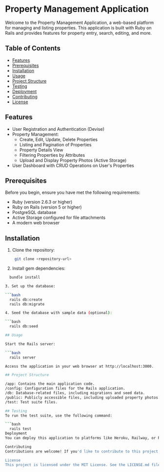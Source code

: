 # Property Management Application

Welcome to the Property Management Application, a web-based platform for managing and listing properties. This application is built with Ruby on Rails and provides features for property entry, search, editing, and more.

## Table of Contents
- [Features](#features)
- [Prerequisites](#prerequisites)
- [Installation](#installation)
- [Usage](#usage)
- [Project Structure](#project-structure)
- [Testing](#testing)
- [Deployment](#deployment)
- [Contributing](#contributing)
- [License](#license)

## Features

- User Registration and Authentication (Devise)
- Property Management:
  - Create, Edit, Update, Delete Properties
  - Listing and Pagination of Properties
  - Property Details View
  - Filtering Properties by Attributes
  - Upload and Display Property Photos (Active Storage)
- User Dashboard with CRUD Operations on User's Properties

## Prerequisites

Before you begin, ensure you have met the following requirements:
- Ruby (version 2.6.3 or higher)
- Ruby on Rails (version 5 or higher)
- PostgreSQL database
- Active Storage configured for file attachments
- A modern web browser

## Installation

1. Clone the repository:

   ```bash
    git clone <repository-url>

2. Install gem dependencies:

  ```bash
    bundle install

3. Set up the database:

  ```bash
    rails db:create
    rails db:migrate

4. Seed the database with sample data (optional):

  ```bash
    rails db:seed

## Usage

Start the Rails server:

  ```bash
    rails server

Access the application in your web browser at http://localhost:3000.

## Project Structure

/app: Contains the main application code.
/config: Configuration files for the Rails application.
/db: Database-related files, including migrations and seed data.
/public: Publicly accessible files, including uploaded property photos.
/test: Test suite files.

## Testing
To run the test suite, use the following command:

  ```bash
    rails test
Deployment
You can deploy this application to platforms like Heroku, Railway, or Render. Ensure you set up the required environment variables, configure the database, and handle production-ready settings as needed.

Contributing
Contributions are welcome! If you'd like to contribute to this project, please follow the guidelines in CONTRIBUTING.md.

License
This project is licensed under the MIT License. See the LICENSE.md file for details.
